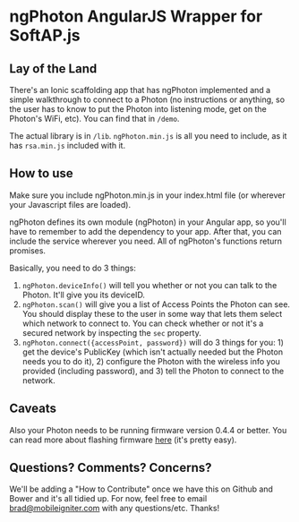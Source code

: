 # ngPhoton AngularJS Wrapper for SoftAP.js #

## Lay of the Land ##

There's an Ionic scaffolding app that has ngPhoton implemented and a simple walkthrough to connect to a Photon (no instructions or anything, so the user has to know to put the Photon into listening mode, get on the Photon's WiFi, etc). You can find that in `/demo`.

The actual library is in `/lib`. `ngPhoton.min.js` is all you need to include, as it has `rsa.min.js` included with it.

## How to use ##

Make sure you include ngPhoton.min.js in your index.html file (or wherever your Javascript files are loaded).

ngPhoton defines its own module (ngPhoton) in your Angular app, so you'll have to remember to add the dependency to your app. After that, you can include the service wherever you need. All of ngPhoton's functions return promises.

Basically, you need to do 3 things:

1. `ngPhoton.deviceInfo()` will tell you whether or not you can talk to the Photon. It'll give you its deviceID.
2. `ngPhoton.scan()` will give you a list of Access Points the Photon can see. You should display these to the user in some way that lets them select which network to connect to. You can check whether or not it's a secured network by inspecting the `sec` property.
3. `ngPhoton.connect({accessPoint, password})` will do 3 things for you: 1) get the device's PublicKey (which isn't actually needed but the Photon needs you to do it), 2) configure the Photon with the wireless info you provided (including password), and 3) tell the Photon to connect to the network.

## Caveats ##

Also your Photon needs to be running firmware version 0.4.4 or better. You can read more about flashing firmware [here](https://github.com/spark/firmware) (it's pretty easy).

## Questions? Comments? Concerns? ##

We'll be adding a "How to Contribute" once we have this on Github and Bower and it's all tidied up. For now, feel free to email [brad@mobileigniter.com](mailto:brad@mobileigniter.com) with any questions/etc. Thanks!
